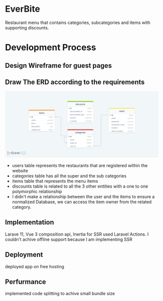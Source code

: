 # EverBite
Restaurant menu that contains categories, subcategories and items with supporting discounts. 

# Development Process

## Design Wireframe for guest pages

## Draw The ERD according to the requirements
![ERD](docs/erd.png "ERD")
<br>
* users table represents the restaurants that are registered within the website
* categories table has all the super and the sub categories 
* items table that represents the menu items 
* discounts table is related to all the 3 other entities with a one to one polymorphic relationship
* I didn't make a relationship between the user and the items to ensure a normalized Database, we can access the item owner from the related category.


## Implementation
Larave 11, Vue 3 composition api, Inertia for SSR
used Laravel Actions.
I couldn't achive offline support because I am implementing SSR

## Deployment
deployed app on free hosting

## Perfurmance
implemented code splitting to achive small bundle size

